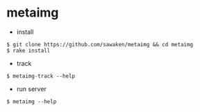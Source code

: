 # metaimg

* install
```
$ git clone https://github.com/sawaken/metaimg && cd metaimg
$ rake install
```

* track
```
$ metaimg-track --help
```

* run server
```
$ metaimg --help
```
